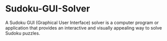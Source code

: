 # Sudoku-GUI-Solver
A Sudoku GUI (Graphical User Interface) solver is a computer program or application that provides an interactive and visually appealing way to solve Sudoku puzzles. 
